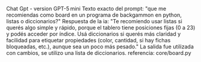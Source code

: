 Chat Gpt - version GPT-5 mini
Texto exacto del prompt: "que me recomiendas como board en un programa de backgammon en python, listas o diccionarios?"
Respuesta de la ia: "Te recomiendo usar listas si querés algo simple y rápido, porque el tablero tiene posiciones fijas (0 a 23) y podés acceder por índice.
Usá diccionarios si querés más claridad y facilidad para etiquetar propiedades (color, cantidad, si hay fichas bloqueadas, etc.), aunque sea un poco más pesado."
La salida fue utilizada con cambios, se utilizo una lista de diccionarios.
referencia: core/board.py




